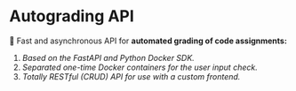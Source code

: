# Autograding API
🚀 Fast and asynchronous API for **automated grading of code assignments:**
1. *Based on the FastAPI and Python Docker SDK.*
2. *Separated one-time Docker containers for the user input check.*
3. *Totally RESTful (CRUD) API for use with a custom frontend.*
